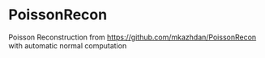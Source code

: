 # PoissonRecon
Poisson Reconstruction from https://github.com/mkazhdan/PoissonRecon with automatic normal computation
